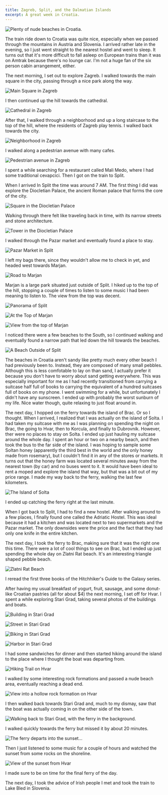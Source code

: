 ```yaml
---
title: Zagreb, Split, and the Dalmatian Islands
excerpt: A great week in Croatia.
---
```


![Plenty of nude beaches in Croatia.](https://lh5.googleusercontent.com/-nHmSFX6CrRI/TiW5GR6WOAI/AAAAAAAAZ_I/XJ6o8eq7k1A/s770/IMG_3276.JPG)

The train ride down to Croatia was quite nice, especially when we passed
through the mountains in Austria and Slovenia. I arrived rather late in
the evening, so I just went straight to the nearest hostel and went to
sleep. It turns out that it's more difficult to fall asleep on European
trains than it was on Amtrak because there's no lounge car. I'm not a
huge fan of the six person cabin arrangement, either.
<!--more-->

The next morning, I set out to explore Zagreb. I walked towards the main
square in the city, passing through a nice park along the way. 

![Main Square in Zagreb](https://lh6.googleusercontent.com/-xYM3UUepTgo/TiWntaSnBeI/AAAAAAAAZ_A/DnTxVbpdbk8/s770/IMG_3120.JPG)

I then
continued up the hill towards the cathedral. 

![Cathedral in Zagreb](https://lh5.googleusercontent.com/-tIa0wYrnLi0/TiWprUdqsiI/AAAAAAAAZ_A/SP8W5H6NlVA/s770/IMG_3143.JPG)

After that, I walked
through a neighborhood and up a long staircase to the top of the hill,
where the residents of Zagreb play tennis. I walked back towards the
city. 

![Neighborhood in Zagreb](https://lh4.googleusercontent.com/-QcAz1m2ECh8/TiWoxf9dQbI/AAAAAAAAZ_A/T5XMAkZwMKI/s770/IMG_3133.JPG)

I walked along a pedestrian avenue with many cafes. 

![Pedestrian avenue in Zagreb](https://lh5.googleusercontent.com/-KfRjMgSnox0/TiWo4CADJLI/AAAAAAAAZ_A/ZphHMltoyTQ/s770/IMG_3135.JPG)

I spent a
while searching for a restaurant called Mali Medo, where I had some
traditional cevapcici. Then I got on the train to Split.

When I arrived In Split the time was around 7 AM. The first thing I
did was explore the Diocletian Palace, the ancient Roman palace that
forms the core of the city. 

![Square in the Diocletian Palace](https://lh6.googleusercontent.com/-s9ilH9hvTvA/TiWqPFoc26I/AAAAAAAAZ_A/omqE-Lg3nQk/s770/IMG_3150.JPG)

Walking through there felt like traveling
back in time, with its narrow streets and stone architecture. 

![Tower in the Diocletian Palace](https://lh6.googleusercontent.com/-WtsyOiw1mJw/TiWqiuAafJI/AAAAAAAAZ_A/tKfmpPcPiV4/s770/IMG_3152.JPG)

I walked
through the Pazar market and eventually found a place to stay. 

![Pazar Market in Split](https://lh6.googleusercontent.com/-MqNLhjsz_vU/TiWqz8IF1FI/AAAAAAAAZ_A/pQtMM0hvZLk/s770/IMG_3155.JPG)

I left my
bags there, since they wouldn't allow me to check in yet, and headed
west towards Marjan.

![Road to Marjan](https://lh4.googleusercontent.com/-ZB--r4s2Q6Y/TiWrath8k4I/AAAAAAAAZ_A/CawHai72Ws8/s770/IMG_3163.JPG)

Marjan is a large park situated just outside of Split. I hiked up to the
top of the hill, stopping a couple of times to listen to some music I
had been meaning to listen to. The view from the top was decent. 

![Panorama of Split](https://lh6.googleusercontent.com/-xeCMLGLqwGc/TkblX8mYc2I/AAAAAAAAb4U/NmqXXDPI8DI/s770/view_of_split.jpg)

![At the Top of Marjan](https://lh3.googleusercontent.com/-4pCfURfsfE4/TiWsFKChU2I/AAAAAAAAZ_A/1hGA2U-HAjk/s770/IMG_3171.JPG)

![View from the top of Marjan](https://lh6.googleusercontent.com/-dQ4tbGxPxNM/Tkbr5TSK6zI/AAAAAAAAb4o/-l3GOIuA3SM/s770/view_from_the_top_of_marjan.jpg)

I noticed
there were a few beaches to the South, so I continued walking and
eventually found a narrow path that led down the hill towards the
beaches. 

![A Beach Outside of Split](https://lh5.googleusercontent.com/-glBQlF6EsgU/TiWtWlUpNfI/AAAAAAAAZ_E/x_mIms42dZ0/s770/IMG_3188.JPG)

The beaches in Croatia aren't sandy like pretty much every
other beach I had previously been to. Instead, they are composed of
many small pebbles. Although this is less comfotable to lay on than
sand, I actually prefer it because you don't have to worry about sand
getting everywhere. This was especially important for me as I had
recently transitioned from carrying a suitcase half full of books to
carrying the equivalent of a hundred suitcases full of books on my
phone. I went swimming for a while, but unfortunately I didn't have any
sunscreen. I ended up with probably the worst sunburn of my life. Nice water
though, quite relaxing to just float around in.

The next day, I hopped on the ferry towards the island of Brac. Or so I
thought. When I arrived, I realized that I was actually on the island of
Solta. I had taken my suitcase with me as I was planning on spending
the night on Brac, the going to Hvar, then to Korcula, and finally to
Dubrovnik. However, ther were no places to stay on Solta. I ended up
just hauling my suitcase around the whole day. I spent an hour or two
on a nearby beach, and then took the bus to the far side of the island.
I was hoping to sample some Soltan honey (apparently the third best in
the world and the only honey made from rosemary), but I couldn't find it
in any of the stores or markets. It turns out that the honey farm was
located several minutes away from the nearest town (by car) and no buses
went to it. It would have been ideal to rent a moped and explore the
island that way, but that was a bit out of my price range. I made my way
back to the ferry, walking the last few kilometers.

![The Island of Solta](https://lh3.googleusercontent.com/-yD4A6qxAwec/TiWtn9KKFnI/AAAAAAAAZ_E/LXBuCi4y_WA/s770/IMG_3191.JPG)

I ended up catching
the ferry right at the last minute.

When I got back to Split, I had to find a new hostel. After walking
around to a few places, I finally found one called the Adriatic Hostel.
This was ideal because it had a kitchen and was located next to two
supermarkets and the Pazar market. The only downsides were the price and
the fact that they had only one knife in the entire kitchen.

The next day, I took the ferry to Brac, making sure that it was the
right one this time. There were a lot of cool things to see on Brac, but
I ended up just spending the whole day on Zlatni Rat beach.
It's an interesting triangle shaped pebble beach. 

![Zlatni Rat Beach](https://lh3.googleusercontent.com/-SWatzw5EYLQ/TiWuAy6ev1I/AAAAAAAAZ_E/2nccwQv4OG8/s770/IMG_3194.JPG)

I reread the first
three books of the Hitchhiker's Guide to the Galaxy series.

After having my usual breakfast of yogurt, fruit, sausage, and some donut-like
Croatian pastries (all for about $4) the next morning, I set off for
Hvar. I spent a while exploring Stari Grad, taking several photos of
the buildings and boats. 

![Building in Stari Grad](https://lh6.googleusercontent.com/-4Qn-LeMeZjw/TiWwW-I5mzI/AAAAAAAAZ_E/JfDHOk9Tn2Y/s770/IMG_3222.JPG)

![Street in Stari Grad](https://lh3.googleusercontent.com/-DcQKhjMcgos/TiWw58bKMwI/AAAAAAAAZ_E/2JI3zkX5s5I/s770/IMG_3228.JPG)

![Biking in Stari Grad](https://lh6.googleusercontent.com/-YOb-oFJy5sI/TiWxNnUWmwI/AAAAAAAAZ_E/6xoTpxJBHb8/s770/IMG_3232.JPG)

![Harbor in Stari Grad](https://lh4.googleusercontent.com/-2pl-mf-5jsk/TiWz1dvxCEI/AAAAAAAAZ_E/lh07hZjSYYo/s770/IMG_3249.JPG)

I had some sandwiches for dinner and then
started hiking around the island to the place where I thought the boat was
departing from. 

![Hiking Trail on Hvar](https://lh6.googleusercontent.com/-14pmOFU_1GM/TiW1DznloFI/AAAAAAAAZ_E/N-Aq0PndEzw/s770/IMG_3253.JPG)

I walked by some interesting rock formations and passed
a nude beach area, eventually reaching a dead end.

![View into a hollow rock formation on Hvar](https://lh6.googleusercontent.com/-UBqL1XYuNec/TiW46AtYySI/AAAAAAAAZ_I/Az7E29SEilw/s770/IMG_3274.JPG)

I then walked back
towards Stari Grad and, much to my dismay, saw that the boat was
actually coming in on the other side of the town. 

![Walking back to Stari Grad, with the ferry in the background.](https://lh4.googleusercontent.com/-Pg3XZaVzk5E/TiW5VNjy6cI/AAAAAAAAZ_I/TDeojS-tglI/s770/IMG_3277.JPG)

I walked quickly
towards the ferry but missed it by about 20 minutes. 

![The ferry departs into the sunset...](https://lh3.googleusercontent.com/-Kdy_UduS52g/TiW5j6wyn-I/AAAAAAAAZ_I/y4rCenUezTA/s770/IMG_3282.JPG)

Then I just
listened to some music for a couple of hours and watched the sunset from
some rocks on the shoreline. 

![View of the sunset from Hvar](https://lh4.googleusercontent.com/-nnDT9_PzkUI/TiW6XuiUygI/AAAAAAAAZ_I/930StPmnPvk/s770/IMG_3292.JPG)

I made sure to be on time for the final
ferry of the day.

The next day, I took the advice of Irish people I met and
took the train to Lake Bled in Slovenia.
